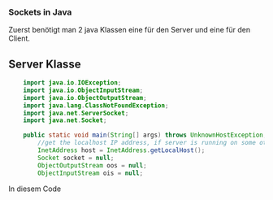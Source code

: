 ### Sockets in Java 

Zuerst benötigt man 2 java Klassen eine für den Server und eine für den Client. 

## Server Klasse 

``` java
    import java.io.IOException;
	import java.io.ObjectInputStream;
	import java.io.ObjectOutputStream;
	import java.lang.ClassNotFoundException;
	import java.net.ServerSocket;
	import java.net.Socket;
```

``` java
	public static void main(String[] args) throws UnknownHostException, IOException, ClassNotFoundException, InterruptedException{
        //get the localhost IP address, if server is running on some other IP, you need to use that
        InetAddress host = InetAddress.getLocalHost();
        Socket socket = null;
        ObjectOutputStream oos = null;
        ObjectInputStream ois = null;
```

In diesem Code 